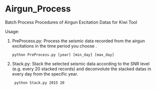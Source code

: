 # Airgun_Process
Batch Process Procedures of Airgun Excitation Datas for Kiwi Tool 

Usage:
  1. PreProcess.py: Process the seismic data recorded from the airgun excitations in the time period you choose .  
  
         python PreProcess.py [year] [min_day] [max_day]  
  2. Stack.py: Stack the selected seismic data according to the SNR level (e.g. every 20 stacked records) and deconvolute the stacked datas in every day from the specific year.  
     
          python Stack.py 2015 20  
